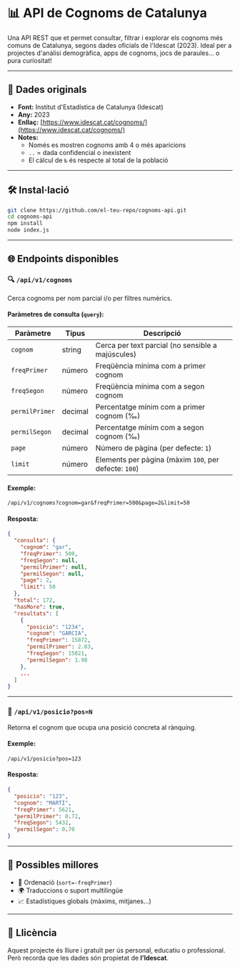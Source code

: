 # 📊 API de Cognoms de Catalunya

Una API REST que et permet consultar, filtrar i explorar els cognoms més comuns de Catalunya, segons dades oficials de l'Idescat (2023). Ideal per a projectes d'anàlisi demogràfica, apps de cognoms, jocs de paraules... o pura curiositat!

---

## 🔗 Dades originals

- **Font:** Institut d'Estadística de Catalunya (Idescat)
- **Any:** 2023
- **Enllaç:** [https://www.idescat.cat/cognoms/](https://www.idescat.cat/cognoms/)
- **Notes:**
  - Només es mostren cognoms amb 4 o més aparicions
  - `..` = dada confidencial o inexistent
  - El càlcul de `‰` és respecte al total de la població

---

## 🛠️ Instal·lació

```bash
git clone https://github.com/el-teu-repo/cognoms-api.git
cd cognoms-api
npm install
node index.js
```

---

## 🌐 Endpoints disponibles

### 🔍 `/api/v1/cognoms`

Cerca cognoms per nom parcial i/o per filtres numèrics.

#### Paràmetres de consulta (`query`):

| Paràmetre       | Tipus   | Descripció                                               |
|-----------------|---------|-----------------------------------------------------------|
| `cognom`        | string  | Cerca per text parcial (no sensible a majúscules)        |
| `freqPrimer`    | número  | Freqüència mínima com a primer cognom                    |
| `freqSegon`     | número  | Freqüència mínima com a segon cognom                     |
| `permilPrimer`  | decimal | Percentatge mínim com a primer cognom (‰)               |
| `permilSegon`   | decimal | Percentatge mínim com a segon cognom (‰)                |
| `page`          | número  | Número de pàgina (per defecte: `1`)                      |
| `limit`         | número  | Elements per pàgina (màxim `100`, per defecte: `100`)    |

#### Exemple:

```
/api/v1/cognoms?cognom=gar&freqPrimer=500&page=2&limit=50
```

#### Resposta:

```json
{
  "consulta": {
    "cognom": "gar",
    "freqPrimer": 500,
    "freqSegon": null,
    "permilPrimer": null,
    "permilSegon": null,
    "page": 2,
    "limit": 50
  },
  "total": 172,
  "hasMore": true,
  "resultats": [
    {
      "posicio": "1234",
      "cognom": "GARCIA",
      "freqPrimer": 15872,
      "permilPrimer": 2.03,
      "freqSegon": 15021,
      "permilSegon": 1.98
    },
    ...
  ]
}
```

---

### 🧭 `/api/v1/posicio?pos=N`

Retorna el cognom que ocupa una posició concreta al rànquing.

#### Exemple:

```
/api/v1/posicio?pos=123
```

#### Resposta:

```json
{
  "posicio": "123",
  "cognom": "MARTÍ",
  "freqPrimer": 5621,
  "permilPrimer": 0.72,
  "freqSegon": 5432,
  "permilSegon": 0.70
}
```

---

## 🧠 Possibles millores

- 🔀 Ordenació (`sort=-freqPrimer`)
- 🌍 Traduccions o suport multilingüe
- 📈 Estadístiques globals (màxims, mitjanes...)

---

## 📜 Llicència

Aquest projecte és lliure i gratuït per ús personal, educatiu o professional. Però recorda que les dades són propietat de **l’Idescat**.
